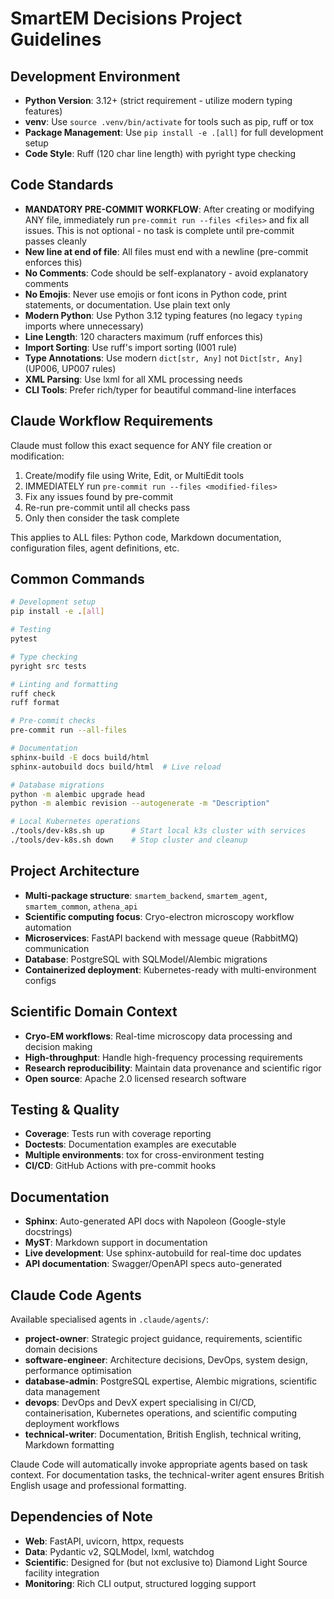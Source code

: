 # SmartEM Decisions Project Guidelines

## Development Environment
- **Python Version**: 3.12+ (strict requirement - utilize modern typing features)
- **venv**: Use `source .venv/bin/activate` for tools such as pip, ruff or tox
- **Package Management**: Use `pip install -e .[all]` for full development setup
- **Code Style**: Ruff (120 char line length) with pyright type checking

## Code Standards
- **MANDATORY PRE-COMMIT WORKFLOW**: After creating or modifying ANY file, immediately run
  `pre-commit run --files <files>` and fix all issues. This is not optional - no task is complete until pre-commit
  passes cleanly
- **New line at end of file**: All files must end with a newline (pre-commit enforces this)
- **No Comments**: Code should be self-explanatory - avoid explanatory comments
- **No Emojis**: Never use emojis or font icons in Python code, print statements, or documentation. Use plain text only
- **Modern Python**: Use Python 3.12 typing features (no legacy `typing` imports where unnecessary)
- **Line Length**: 120 characters maximum (ruff enforces this)
- **Import Sorting**: Use ruff's import sorting (I001 rule)
- **Type Annotations**: Use modern `dict[str, Any]` not `Dict[str, Any]` (UP006, UP007 rules)
- **XML Parsing**: Use lxml for all XML processing needs
- **CLI Tools**: Prefer rich/typer for beautiful command-line interfaces

## Claude Workflow Requirements
Claude must follow this exact sequence for ANY file creation or modification:
1. Create/modify file using Write, Edit, or MultiEdit tools
2. IMMEDIATELY run `pre-commit run --files <modified-files>`
3. Fix any issues found by pre-commit
4. Re-run pre-commit until all checks pass
5. Only then consider the task complete

This applies to ALL files: Python code, Markdown documentation, configuration files, agent definitions, etc.

## Common Commands
```bash
# Development setup
pip install -e .[all]

# Testing
pytest

# Type checking  
pyright src tests

# Linting and formatting
ruff check
ruff format

# Pre-commit checks
pre-commit run --all-files

# Documentation
sphinx-build -E docs build/html
sphinx-autobuild docs build/html  # Live reload

# Database migrations
python -m alembic upgrade head
python -m alembic revision --autogenerate -m "Description"

# Local Kubernetes operations
./tools/dev-k8s.sh up      # Start local k3s cluster with services
./tools/dev-k8s.sh down    # Stop cluster and cleanup
```

## Project Architecture
- **Multi-package structure**: `smartem_backend`, `smartem_agent`, `smartem_common`, `athena_api`
- **Scientific computing focus**: Cryo-electron microscopy workflow automation
- **Microservices**: FastAPI backend with message queue (RabbitMQ) communication
- **Database**: PostgreSQL with SQLModel/Alembic migrations
- **Containerized deployment**: Kubernetes-ready with multi-environment configs

## Scientific Domain Context
- **Cryo-EM workflows**: Real-time microscopy data processing and decision making
- **High-throughput**: Handle high-frequency processing requirements
- **Research reproducibility**: Maintain data provenance and scientific rigor
- **Open source**: Apache 2.0 licensed research software

## Testing & Quality
- **Coverage**: Tests run with coverage reporting
- **Doctests**: Documentation examples are executable
- **Multiple environments**: tox for cross-environment testing
- **CI/CD**: GitHub Actions with pre-commit hooks

## Documentation
- **Sphinx**: Auto-generated API docs with Napoleon (Google-style docstrings)
- **MyST**: Markdown support in documentation
- **Live development**: Use sphinx-autobuild for real-time doc updates
- **API documentation**: Swagger/OpenAPI specs auto-generated

## Claude Code Agents
Available specialised agents in `.claude/agents/`:
- **project-owner**: Strategic project guidance, requirements, scientific domain decisions
- **software-engineer**: Architecture decisions, DevOps, system design, performance optimisation
- **database-admin**: PostgreSQL expertise, Alembic migrations, scientific data management
- **devops**: DevOps and DevX expert specialising in CI/CD, containerisation, Kubernetes operations, and scientific computing deployment workflows
- **technical-writer**: Documentation, British English, technical writing, Markdown formatting

Claude Code will automatically invoke appropriate agents based on task context. For documentation tasks, the
technical-writer agent ensures British English usage and professional formatting.

## Dependencies of Note
- **Web**: FastAPI, uvicorn, httpx, requests
- **Data**: Pydantic v2, SQLModel, lxml, watchdog
- **Scientific**: Designed for (but not exclusive to) Diamond Light Source facility integration
- **Monitoring**: Rich CLI output, structured logging support
